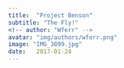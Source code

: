 ```yaml
---
title:  "Project Benson"
subtitle: "The Fly!"
<!-- author: "Wferr" -->
avatar: "img/authors/wferr.png"
image: "IMG_3899.jpg"
date:   2017-01-24
---
```

##
